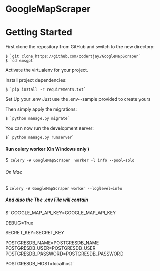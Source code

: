 ﻿# GoogleMapScraper
# Getting Started

First clone the repository from GitHub and switch to the new directory:

    $ `git clone https://github.com/codertjay/GoogleMapScraper`
    $ `cd smsgpt`

Activate the virtualenv for your project.

Install project dependencies:

    $ `pip install -r requirements.txt`

Set Up your .env Just use the .env--sample provided to create yours

Then simply apply the migrations:

    $ `python manage.py migrate`

You can now run the development server:

    $` python manage.py runserver`

#### Run celery worker (On Windows only )

$` celery -A GoogleMapScraper  worker -l info --pool=solo`
######  On Mac
$  `celery -A GoogleMapScraper worker --loglevel=info`

##### And also the The .env File will contain 
$`
GOOGLE_MAP_API_KEY=GOOGLE_MAP_API_KEY

DEBUG=True

SECRET_KEY=SECRET_KEY


POSTGRESDB_NAME=POSTGRESDB_NAME
POSTGRESDB_USER=POSTGRESDB_USER
POSTGRESDB_PASSWORD=POSTGRESDB_PASSWORD

POSTGRESDB_HOST=localhost
`

